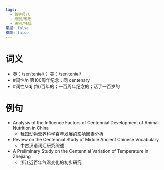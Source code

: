 ```yaml
---
tags:
  - 首字母/C
  - 级别/雅思
  - 级别/托福
掌握: false
模糊: false
---
```

# 词义
- 英：/senˈteniəl/； 美：/senˈteniəl/
- #词性/n  第100周年纪念；同 centenary
- #词性/adj  (每)百年的；一百周年纪念的；活了一百岁的
# 例句
- Analysis of the Influence Factors of Centennial Development of Animal Nutrition in China
	- 我国动物营养科学百年发展的影响因素分析
- Review on the Centennial Study of Middle Ancient Chinese Vocabulary
	- 中古汉语词汇研究综述
- A Preliminary Study on the Centennial Variation of Temperature in Zhejiang
	- 浙江近百年气温变化的初步研究
